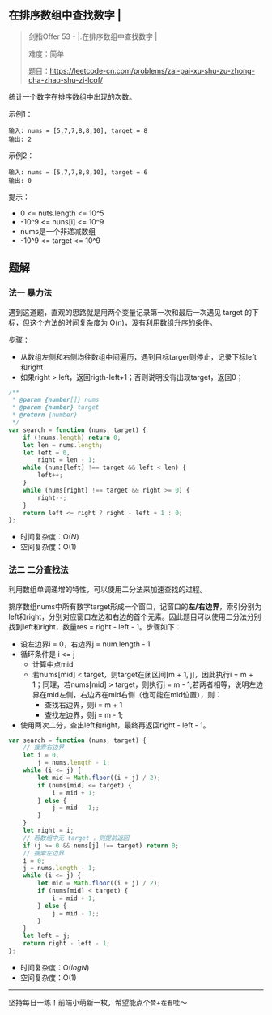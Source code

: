 ## 在排序数组中查找数字 |

> 剑指Offer 53 - |.在排序数组中查找数字 |
>
> 难度：简单
>
> 题目：https://leetcode-cn.com/problems/zai-pai-xu-shu-zu-zhong-cha-zhao-shu-zi-lcof/

统计一个数字在排序数组中出现的次数。

示例1：

```
输入: nums = [5,7,7,8,8,10], target = 8
输出: 2
```

示例2：

```
输入: nums = [5,7,7,8,8,10], target = 6
输出: 0
```

提示：

- 0 <= nuts.length <= 10^5
- -10^9 <= nuns[i] <= 10^9
- nums是一个非递减数组
- -10^9 <= target <= 10^9

## 题解

###  法一 暴力法

遇到这道题，直观的思路就是用两个变量记录第一次和最后一次遇见 target 的下标，但这个方法的时间复杂度为 O(n)，没有利用数组升序的条件。

步骤：

- 从数组左侧和右侧均往数组中间遍历，遇到目标targer则停止，记录下标left和right
- 如果right > left，返回rigth-left+1；否则说明没有出现target，返回0；

```javascript
/**
 * @param {number[]} nums
 * @param {number} target
 * @return {number}
 */
var search = function (nums, target) {
    if (!nums.length) return 0;
    let len = nums.length;
    let left = 0,
        right = len - 1;
    while (nums[left] !== target && left < len) {
        left++;
    }
    while (nums[right] !== target && right >= 0) {
        right--;
    }
    return left <= right ? right - left + 1 : 0;
};
```

- 时间复杂度：O($N$)
- 空间复杂度：O($1$)

### 法二 二分查找法

利用数组单调递增的特性，可以使用二分法来加速查找的过程。

排序数组nums中所有数字target形成一个窗口，记窗口的**左/右边界**，索引分别为left和right，分别对应窗口左边和右边的首个元素。因此题目可以使用二分法分别找到left和right，数量res = right - left - 1。步骤如下：

- 设左边界i = 0，右边界j = num.length - 1
- 循环条件是 i  <= j
  - 计算中点mid
  - 若nums[mid] < target，则target在闭区间[m + 1, j]，因此执行i = m + 1；同理，若nums[mid] > target，则执行j = m - 1;若两者相等，说明左边界在mid左侧，右边界在mid右侧（也可能在mid位置），则：
    - 查找右边界，则i = m + 1
    - 查找左边界，则j = m - 1;
- 使用两次二分，查出left和right，最终再返回right - left - 1。

```javascript
var search = function (nums, target) {
    // 搜索右边界
    let i = 0,
        j = nums.length - 1;
    while (i <= j) {
        let mid = Math.floor((i + j) / 2);
        if (nums[mid] <= target) {
            i = mid + 1;
        } else {
            j = mid - 1;;
        }
    }
    let right = i;
    // 若数组中无 target ，则提前返回
    if (j >= 0 && nums[j] !== target) return 0;
    // 搜索左边界
    i = 0;
    j = nums.length - 1;
    while (i <= j) {
        let mid = Math.floor((i + j) / 2);
        if (nums[mid] < target) {
            i = mid + 1;
        } else {
            j = mid - 1;;
        }
    }
    let left = j;
    return right - left - 1;
};
```

- 时间复杂度：O($logN$)
- 空间复杂度：O($1$)

****

坚持每日一练！前端小萌新一枚，希望能点个`赞`+`在看`哇～

